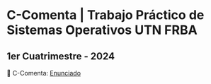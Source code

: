 # C-Comenta | Trabajo Práctico de Sistemas Operativos UTN FRBA
## 1er Cuatrimestre - 2024
 📃 C-Comenta: [Enunciado](https://docs.google.com/document/d/1-AqFTroovEMcA1BfC2rriB5jsLE6SUa4mbcAox1rPec/edit#heading=h.k9tzvn87tamw)
